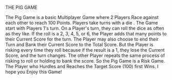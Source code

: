 THE PIG GAME 

The Pig Game is a basic Multiplayer Game where 2 Players Race against each other to reach 100 Points. Players take turns with a die . The Game start with Players 1's turn. On a Player's turn, they can roll the dice as often as they like. If the roll is a 2, 3, 4, 5, or 6, the Player adds that many points to their Current Score for the turn. The Player may also choose to end their Turn and Bank their Current Score to the Total Score. But the Player is risking every time they roll because if the result is a 1, they lose the Current Score, and the turn changes. The other Player repeats the same process of risking to roll or holding to bank the score. So the Pig Game is a Risk Game. The Player who Hurdles and Reaches the Target Score (100) first Wins. I hope you Enjoy this Game!
